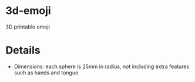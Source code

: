 # 3d-emoji
3D printable emoji

# Details
- Dimensions: each sphere is 25mm in radius, not including extra features such as hands and tongue
